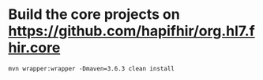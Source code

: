 # 

# Build the core projects on https://github.com/hapifhir/org.hl7.fhir.core
`mvn wrapper:wrapper -Dmaven=3.6.3 clean install`